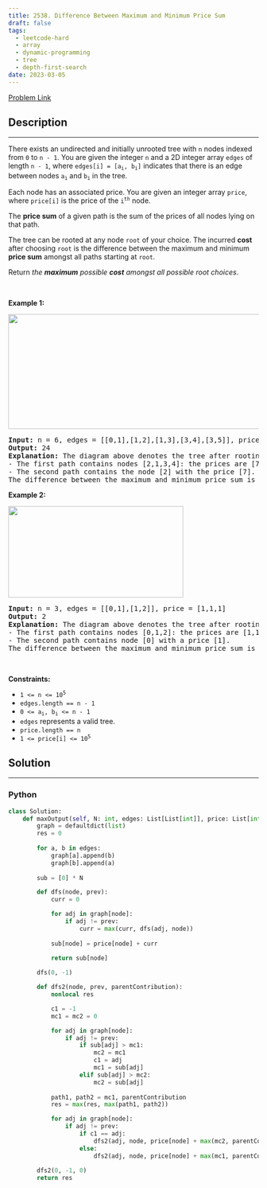 ```yaml
---
title: 2538. Difference Between Maximum and Minimum Price Sum
draft: false
tags: 
  - leetcode-hard
  - array
  - dynamic-programming
  - tree
  - depth-first-search
date: 2023-03-05
---
```


[Problem Link](https://leetcode.com/problems/difference-between-maximum-and-minimum-price-sum/)

## Description

---
<p>There exists an undirected and initially unrooted tree with <code>n</code> nodes indexed from <code>0</code> to <code>n - 1</code>. You are given the integer <code>n</code> and a 2D integer array <code>edges</code> of length <code>n - 1</code>, where <code>edges[i] = [a<sub>i</sub>, b<sub>i</sub>]</code> indicates that there is an edge between nodes <code>a<sub>i</sub></code> and <code>b<sub>i</sub></code> in the tree.</p>

<p>Each node has an associated price. You are given an integer array <code>price</code>, where <code>price[i]</code> is the price of the <code>i<sup>th</sup></code> node.</p>

<p>The <strong>price sum</strong> of a given path is the sum of the prices of all nodes lying on that path.</p>

<p>The tree can be rooted at any node <code>root</code> of your choice. The incurred <strong>cost</strong> after choosing <code>root</code> is the difference between the maximum and minimum <strong>price sum</strong> amongst all paths starting at <code>root</code>.</p>

<p>Return <em>the <strong>maximum</strong> possible <strong>cost</strong></em> <em>amongst all possible root choices</em>.</p>

<p>&nbsp;</p>
<p><strong class="example">Example 1:</strong></p>
<img alt="" src="https://assets.leetcode.com/uploads/2022/12/01/example14.png" style="width: 556px; height: 231px;" />
<pre>
<strong>Input:</strong> n = 6, edges = [[0,1],[1,2],[1,3],[3,4],[3,5]], price = [9,8,7,6,10,5]
<strong>Output:</strong> 24
<strong>Explanation:</strong> The diagram above denotes the tree after rooting it at node 2. The first part (colored in red) shows the path with the maximum price sum. The second part (colored in blue) shows the path with the minimum price sum.
- The first path contains nodes [2,1,3,4]: the prices are [7,8,6,10], and the sum of the prices is 31.
- The second path contains the node [2] with the price [7].
The difference between the maximum and minimum price sum is 24. It can be proved that 24 is the maximum cost.
</pre>

<p><strong class="example">Example 2:</strong></p>
<img alt="" src="https://assets.leetcode.com/uploads/2022/11/24/p1_example2.png" style="width: 352px; height: 184px;" />
<pre>
<strong>Input:</strong> n = 3, edges = [[0,1],[1,2]], price = [1,1,1]
<strong>Output:</strong> 2
<strong>Explanation:</strong> The diagram above denotes the tree after rooting it at node 0. The first part (colored in red) shows the path with the maximum price sum. The second part (colored in blue) shows the path with the minimum price sum.
- The first path contains nodes [0,1,2]: the prices are [1,1,1], and the sum of the prices is 3.
- The second path contains node [0] with a price [1].
The difference between the maximum and minimum price sum is 2. It can be proved that 2 is the maximum cost.
</pre>

<p>&nbsp;</p>
<p><strong>Constraints:</strong></p>

<ul>
	<li><code>1 &lt;= n &lt;= 10<sup>5</sup></code></li>
	<li><code>edges.length == n - 1</code></li>
	<li><code>0 &lt;= a<sub>i</sub>, b<sub>i</sub> &lt;= n - 1</code></li>
	<li><code>edges</code> represents a valid tree.</li>
	<li><code>price.length == n</code></li>
	<li><code>1 &lt;= price[i] &lt;= 10<sup>5</sup></code></li>
</ul>


## Solution

---
### Python
``` py title='difference-between-maximum-and-minimum-price-sum'
class Solution:
    def maxOutput(self, N: int, edges: List[List[int]], price: List[int]) -> int:
        graph = defaultdict(list)
        res = 0
        
        for a, b in edges:
            graph[a].append(b)
            graph[b].append(a)
        
        sub = [0] * N

        def dfs(node, prev):
            curr = 0

            for adj in graph[node]:
                if adj != prev:
                    curr = max(curr, dfs(adj, node))
            
            sub[node] = price[node] + curr

            return sub[node]
        
        dfs(0, -1)

        def dfs2(node, prev, parentContribution):
            nonlocal res

            c1 = -1
            mc1 = mc2 = 0

            for adj in graph[node]:
                if adj != prev:
                    if sub[adj] > mc1:
                        mc2 = mc1
                        c1 = adj
                        mc1 = sub[adj]
                    elif sub[adj] > mc2:
                        mc2 = sub[adj]
            
            path1, path2 = mc1, parentContribution
            res = max(res, max(path1, path2))

            for adj in graph[node]:
                if adj != prev:
                    if c1 == adj:
                        dfs2(adj, node, price[node] + max(mc2, parentContribution))
                    else:
                        dfs2(adj, node, price[node] + max(mc1, parentContribution))
        
        dfs2(0, -1, 0)
        return res
```

